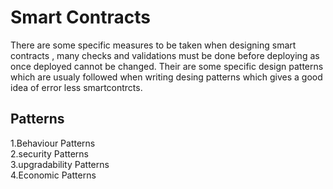 # Smart Contracts

There are some specific measures to be taken when designing smart contracts , many checks and validations must be done before deploying as once deployed cannot be changed. Their are some specific design patterns which are usualy followed when writing desing patterns which gives a good idea of error less smartcontrcts.

## Patterns

1.Behaviour Patterns <br>
2.security Patterns <br>
3.upgradability Patterns <br>
4.Economic Patterns
